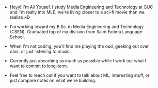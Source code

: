 - Heyy! I'm Ali Yousef, I study Media Engineering and Technology at GUC and I'm really into MLE; we're living closer to a sci-fi movie than we realize xD

- I'm working toward my B.Sc. in Media Engineering and Technology (CSEN). Graduated top of my division from Saint Fatima Language School.

- When I'm not coding, you'll find me playing the oud, geeking out over cars, or just listening to music.

- Currently just absorbing as much as possible while I work out what I want to commit to long-term.

- Feel free to reach out if you want to talk about ML, interesting stuff, or just compare notes on what we're building.
